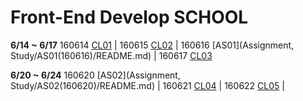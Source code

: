 # Front-End Develop SCHOOL

**6/14 ~ 6/17** 160614 [CL01](Class/CL01(160614)/README.md) | 160615 [CL02](Class/CL02(160615)/README.md) | 160616 [AS01](Assignment, Study/AS01(160616)/README.md) | 160617 [CL03](Class/CL03(160617)/README.md)


**6/20 ~ 6/24** 160620 [AS02](Assignment, Study/AS02(160620)/README.md) | 160621 [CL04](Class/CL04(160621)/README.md) | 160622 [CL05](Class/CL05(160622)/README.md) |
